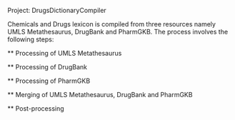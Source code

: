 Project: DrugsDictionaryCompiler

Chemicals and Drugs lexicon is compiled from three resources namely UMLS Metathesaurus, DrugBank and PharmGKB. The process involves the following steps:

** Processing of UMLS Metathesaurus

** Processing of DrugBank

** Processing of PharmGKB

** Merging of UMLS Metathesaurus, DrugBank and PharmGKB

** Post-processing 